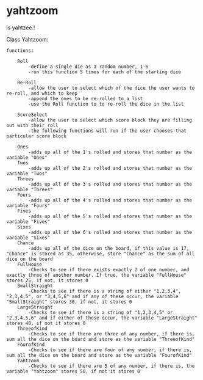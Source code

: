 # yahtzoom
is yahtzee.!


Class Yahtzoom:
	
	functions:

		Roll
			-define a single die as a random number, 1-6
			-run this function 5 times for each of the starting dice

		Re-Roll
			-allow the user to select which of the dice the user wants to re-roll, and which to keep
			-append the ones to be re-rolled to a list
			-use the Roll function to to re-roll the dice in the list

		ScoreSelect
			-allow the user to select which score block they are filling out with their roll
			-the following functions will run if the user chooses that particular score block

		Ones
			-adds up all of the 1's rolled and stores that number as the variable "Ones"
		Twos
			-adds up all of the 2's rolled and stores that number as the variable "Twos"
		Threes
			-adds up all of the 3's rolled and stores that number as the variable "Threes"
		Fours
			-adds up all of the 4's rolled and stores that number as the variable "Fours"
		Fives
			-adds up all of the 5's rolled and stores that number as the variable "Fives"
		Sixes
			-adds up all of the 6's rolled and stores that number as the variable "Sixes"
		Chance
			-adds up all of the dice on the board, if this value is 17, "Chance" is stored as 35, otherwise, store "Chance" as the sum of all dice on the board
		FullHouse
			-Checks to see if there exists exactly 2 of one number, and exactly three of another number. If true, the variable "FullHouse" stores 25, if not, it stores 0
		SmallStraight
			-Checks to see if there is a string of either "1,2,3,4", "2,3,4,5", or "3,4,5,6" and if any of these occur, the variable "SmallStraight" stores 30, if not, it stores 0
		LargeStraight
			-Checks to see if there is a string of "1,2,3,4,5" or "2,3,4,5,6" and if either of these occur, the variable "LargeStraight" stores 40, if not it stores 0
		ThreeofKind
			-Checks to see if there are three of any number, if there is, sum all the dice on the board and store as the variable "ThreeofKind"
		FourofKind
			-Checks to see if there are four of any number, if there is, sum all the dice on the board and store as the variable "FourofKind"
		Yahtzoom
			-Checks to see if there are 5 of any number, if there is, the variable "Yahtzoom" stores 50, if not it stores 0

